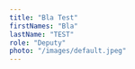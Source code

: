 ```yaml
---
title: "Bla Test"
firstNames: "Bla"
lastName: "TEST"
role: "Deputy"
photo: "/images/default.jpeg"
---
```

